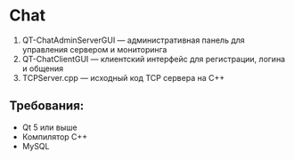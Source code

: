 # Chat
1. QT-ChatAdminServerGUI — административная панель для управления сервером и мониторинга
2. QT-ChatClientGUI — клиентский интерфейс для регистрации, логина и общения
3. TCPServer.cpp — исходный код TCP сервера на C++

## Требования:
- Qt 5 или выше
- Компилятор C++
- MySQL
